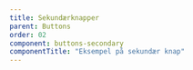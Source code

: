 ```yaml
---
title: Sekundærknapper
parent: Buttons
order: 02
component: buttons-secondary
componentTitle: "Eksempel på sekundær knap"
---
```

